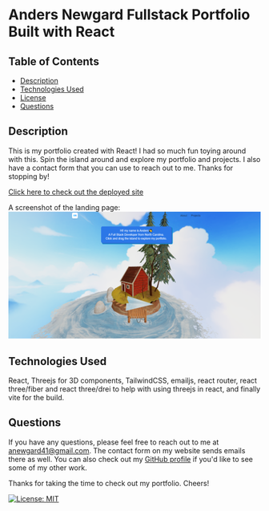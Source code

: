 # Anders Newgard Fullstack Portfolio Built with React

## Table of Contents

* [Description](#description)
* [Technologies Used](#technologies-used)
* [License](#license)
* [Questions](#questions)

## Description

This is my portfolio created with React! I had so much fun toying around with this. Spin the island around and explore my portfolio and projects. I also have a contact form that you can use to reach out to me. Thanks for stopping by! 

[Click here to check out the deployed site](https://www.dersdevelops.com/)

A screenshot of the landing page:
![screenshot of front page](src/assets/images/image.png)

## Technologies Used

React, Threejs for 3D components, TailwindCSS, emailjs, react router, react three/fiber and react three/drei to help with using threejs in react, and finally vite for the build.

## Questions

If you have any questions, please feel free to reach out to me at anewgard41@gmail.com. The contact form on my website sends emails there as well. You can also check out my [GitHub profile](https://github.com/anewgard41) if you'd like to see some of my other work. 

Thanks for taking the time to check out my portfolio. Cheers! 

[![License: MIT](https://img.shields.io/badge/License-MIT-yellow.svg)](https://opensource.org/licenses/MIT)
